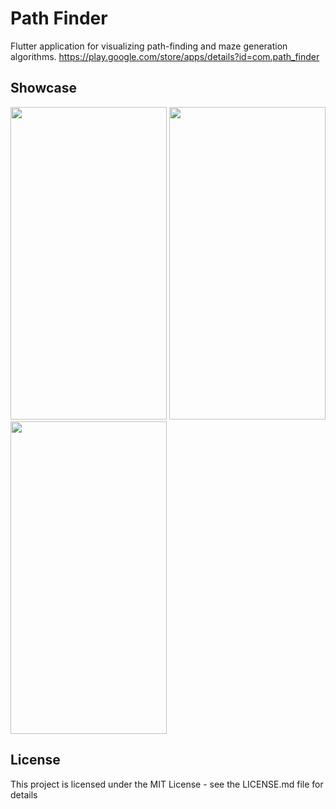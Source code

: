 # Path Finder

Flutter application for visualizing path-finding and maze generation algorithms.
https://play.google.com/store/apps/details?id=com.path_finder


## Showcase

<p float="left">
<img src="https://user-images.githubusercontent.com/37647916/107891756-69762b80-6eff-11eb-9685-38e5905ceec8.gif" height="500" width="250">

<img src="https://user-images.githubusercontent.com/37647916/107892062-67ad6780-6f01-11eb-8c77-2ad7c545dff2.gif" height="500" width="250"> 

<img src="https://user-images.githubusercontent.com/37647916/107892065-6da34880-6f01-11eb-8c99-7877c5dd10ab.gif" height="500" width="250">
</p>


## License

This project is licensed under the MIT License - see the LICENSE.md file for details
